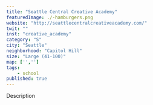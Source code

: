 ```yaml
---
title: "Seattle Central Creative Academy"
featuredImage: ./-hamburgers.png
website: "http://seattlecentralcreativeacademy.com/"
twit: ""
inst: "creative_academy"
category: "S"
city: "Seattle"
neighborhood: "Capitol Hill"
size: "Large (41-100)"
map: ['','']
tags:
    - school
published: true
---
```


Description
